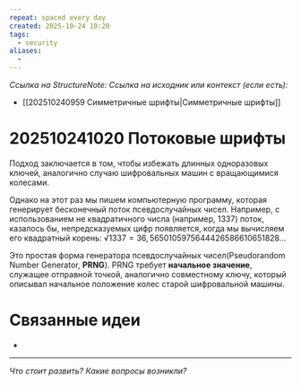 ```yaml
---
repeat: spaced every day
created: 2025-10-24 10:20
tags:
  - security
aliases:
  -
---
```

*Ссылка на StructureNote:*
*Ссылка на исходник или контекст (если есть):*
- [[202510240959 Симметричные шрифты|Симметричные шрифты]]

# 202510241020 Потоковые шрифты

Подход заключается в том, чтобы избежать длинных одноразовых ключей, аналогично случаю шифровальных машин с вращающимися колесами.

Однако на этот раз мы пишем компьютерную программу, которая генерирует бесконечный поток псевдослучайных чисел. Например, с использованием не квадратичного числа (например, 1337) поток, казалось бы, непредсказуемых цифр появляется, когда мы вычисляем его квадратный корень:
$√{1337} = 36,56 50 10 59 75 64 44 26 58 66 10 65 18 28…$ 

Это простая форма генератора псевдослучайных чисел(Pseudorandom Number Generator, **PRNG**). PRNG требует **начальное значение**, служащее отправной точкой, аналогично совместному ключу, который описывал начальное положение колес старой шифровальной машины. 
# Связанные идеи

- 

---

*Что стоит развить? Какие вопросы возникли?*
